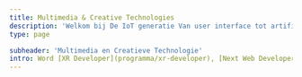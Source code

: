 ```yaml
---
title: Multimedia & Creative Technologies
description: 'Welkom bij De IoT generatie Van user interface tot artificial intelligence. Als cutting-edge MCT-student wil jij het internet van morgen ontwikkelen.'
type: page

subheader: 'Multimedia en Creatieve Technologie'
intro: Word [XR Developer](programma/xr-developer), [Next Web Developer](programma/next-web-developer), [AI Engineer](programma/ai-engineer) of [IoT Engineer](programma/iot-engineer).
---
```

